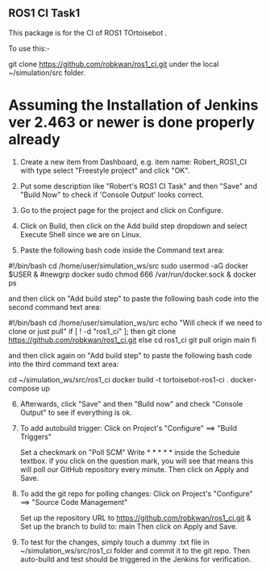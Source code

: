 ## ROS1 CI Task1

This package is for the CI of ROS1 TOrtoisebot .

To use this:-

git clone https://github.com/robkwan/ros1_ci.git under the local ~/simulation/src folder.

# Assuming the Installation of Jenkins ver 2.463 or newer is done properly already

1. Create a new item from Dashboard, e.g. item name: Robert_ROS1_CI with type select "Freestyle project"
and click "OK".

2. Put some description like "Robert's ROS1 CI Task" and then "Save" and "Build Now" to check if 'Console Output' looks correct.

3. Go to the project page for the project and click on Configure.

4. Click on Build, then click on the Add build step dropdown and select Execute Shell since we are on Linux.

5. Paste the following bash code inside the Command text area:

#!/bin/bash
cd /home/user/simulation_ws/src
sudo usermod -aG docker $USER &
#newgrp docker
sudo chmod 666 /var/run/docker.sock &
docker ps

and then click on "Add build step" to paste the following bash code into the second command text area:

#!/bin/bash
cd /home/user/simulation_ws/src
echo "Will check if we need to clone or just pull"
if [ ! -d "ros1_ci" ]; then
  git clone https://github.com/robkwan/ros1_ci.git
else
  cd ros1_ci
  git pull origin main
fi

and then click again on "Add build step" to paste the following bash code into the third command text area:

cd ~/simulation_ws/src/ros1_ci
docker build -t tortoisebot-ros1-ci .
docker-compose up 

6. Afterwards, click "Save" and then "Build now" and check "Console Output" to see if everything is ok.

7. To add autobuild trigger: 
   Click on Project's "Configure" ==> "Build Triggers" 

   Set a checkmark on "Poll SCM"
   Write * * * * * inside the Schedule textbox. if you click on the question mark, you will see that means this will poll our GitHub repository every minute.
   Then click on Apply and Save.

8. To add the git repo for polling changes: 
   Click on Project's "Configure" ==> "Source Code Management"

   Set up the repository URL to https://github.com/robkwan/ros1_ci.git
   & Set up the branch to build to: main
   Then click on Apply and Save.

9. To test for the changes, simply touch a dummy .txt file in ~/simulation_ws/src/ros1_ci folder and commit it to the git repo.  Then auto-build and test should be triggered in the Jenkins for verification.



